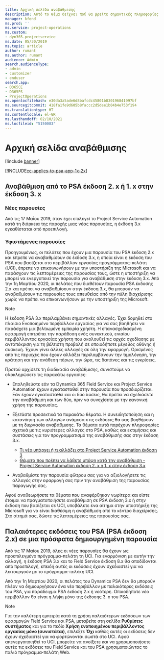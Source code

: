 ```yaml
---
title: Αρχική σελίδα αναβάθμισης
description: Αυτό το θέμα δείχνει πού θα βρείτε σημαντικές πληροφορίες σχετικά με τις νέες και τις τροποποιημένες δυνατότητες του Dynamics 365 Project Service Automation και τη διεργασία για την αναβάθμιση στην πιο πρόσφατη έκδοση.
manager: kfend
ms.prod: ''
ms.service: project-operations
ms.custom:
- dyn365-projectservice
ms.date: 05/30/2019
ms.topic: article
author: rumant
ms.author: rumant
audience: Admin
search.audienceType:
- admin
- customizer
- enduser
search.app:
- D365CE
- D365PS
- ProjectOperations
ms.openlocfilehash: e30da3a5ade6d8bafcdc45801b830196841997bf
ms.sourcegitcommit: 418fa1fe9d605b8faccc2d5dee1b04b4e753f194
ms.translationtype: HT
ms.contentlocale: el-GR
ms.lasthandoff: 02/10/2021
ms.locfileid: "5150083"
---
```

# <a name="upgrade-home-page"></a>Αρχική σελίδα αναβάθμισης

[!include [banner](../includes/psa-now-project-operations.md)]

[!INCLUDE[cc-applies-to-psa-app-1x-2x](../includes/cc-applies-to-psa-app-1x-2x.md)]

## <a name="upgrade-from-psa-version-2x-or-1x-to-version-3x"></a>Αναβάθμιση από το PSA έκδοση 2. x ή 1. x στην έκδοση 3. x

### <a name="new-instances"></a>Νέες παρουσίες

Από τις 17 Μαΐου 2019, όταν έχει επιλεγεί το Project Service Automation κατά τη διάρκεια της παροχής μιας νέας παρουσίας, η έκδοση 3.x εγκαθίσταται από προεπιλογή.

### <a name="existing-instances"></a>Υφιστάμενες παρουσίες

Προηγουμένως, οι πελάτες που έχουν μια παρουσία του PSA έκδοση 2.x και έπρεπε να αναβαθμίσουν σε έκδοση 3.x, η οποία είναι η έκδοση του PSA που βασίζεται στο περιβάλλον εργασίας προγράμματος-πελάτη (UCI), έπρεπε να επικοινωνήσουν με την υποστήριξη της Microsoft και να παράσχουν τις λεπτομέρειες της παρουσίας τους, ώστε η υποστήριξη να μπορεί να ενεργοποιεί την παρουσία για αναβάθμιση στην έκδοση 3.x. Από την 1η Μαρτίου 2020, οι πελάτες που διαθέτουν παρουσία PSA έκδοσης 2.x και πρέπει να αναβαθμίσουν στην έκδοση 3.x, θα μπορούν να αναβαθμίσουν τις παρουσίες τους απευθείας από την πύλη διαχείρισης χωρίς να πρέπει να επικοινωνήσουν με την υποστήριξη της Microsoft.  

> [!NOTE]
> Η έκδοση PSA 3.x περιλαμβάνει σημαντικές αλλαγές. Έχει δομηθεί στο πλαίσιο Ενοποιημένο περιβάλλον εργασίας για να σας βοηθήσει να παράσχετε μια βελτιωμένη εμπειρία χρήστη. Η επανασχεδιασμένη εφαρμογή επιτρέπει την παράδοση ενός συνεκτικού, ενιαίου περιβάλλοντος εργασίας χρήστη που ακολουθεί τις αρχές σχεδίασης με ανταπόκριση για τη βέλτιστη προβολή σε οποιοδήποτε μέγεθος οθόνης ή συσκευή. Έχουν γίνει άλλες αλλαγές σε όλη την εφαρμογή. Ορισμένες από τις περιοχές που έχουν αλλάξει περιλαμβάνουν την τιμολόγηση, την κράτηση και την ανάθεση πόρων, την ώρα, τις δαπάνες και τις εγκρίσεις.

Προτού αρχίσετε τη διαδικασία αναβάθμισης, συνιστούμε να ολοκληρώσετε τις παρακάτω εργασίες:

- Επαληθεύστε εάν τα Dynamics 365 Field Service και Project Service Automation έχουν εγκατασταθεί στην παρουσία που προσδιορίζεται. Εάν έχουν εγκατασταθεί και οι δύο λύσεις, θα πρέπει να σχεδιάσετε την αναβάθμιση και των δύο, πριν να συνεχίσετε με την κανονική χρήση της παρουσίας.
- Εξετάστε προσεκτικά τα παρακάτω θέματα. Η συνειδητοποίηση και η κατανόηση των αλλαγών ανάμεσα στις εκδόσεις θα σας βοηθήσουν με τη διεργασία αναβάθμισης. Τα θέματα αυτά παρέχουν πληροφορίες σχετικά με τις κυριότερες αλλαγές στο PSA, καθώς και εκτιμήσεις και συστάσεις για τον προγραμματισμό της αναβάθμισής σας στην έκδοση 3.x.

    - [Τι νέο υπάρχει ή τι αλλάζει στο Project Service Automation έκδοση 3](whats-new-changed-v3.md)
    - [Θέματα που πρέπει να λάβετε υπόψη κατά την αναβάθμιση - Project Service Automation έκδοση 2. x ή 1. x στην έκδοση 3.x](upgrade-v3.md)

- Αναβαθμίστε την παρουσία φίλτρου σας για να αξιολογήσετε τις αλλαγές στην εφαρμογή σας πριν την αναβάθμιση της παρουσίας παραγωγής σας.

Αφού αναθεωρήσετε τα θέματα που αναφέρθηκαν νωρίτερα και είστε έτοιμοι να πραγματοποιήσετε αναβάθμιση σε PSA έκδοση 3.x ή στην έκδοση που βασίζεται σε UCI, υποβάλετε ένα αίτημα στην υποστήριξη της Microsoft για να είναι διαθέσιμη η αναβάθμιση από το κέντρο διαχείρισης. Στο αίτημά σας, δώστε τις λεπτομέρειες της παρουσίας σας.

## <a name="older-versions-of-psa-psa-version-2x-in-a-newly-created-instance"></a>Παλαιότερες εκδόσεις του PSA (PSA έκδοση 2.x) σε μια πρόσφατα δημιουργημένη παρουσία

Από τις 17 Μαίου 2019, όλες οι νέες παρουσίες θα έχουν ως προεπιλεγμένο πρόγραμμα-πελάτη τη UCI. Για εναρμόνιση με αυτήν την αλλαγή, η έκδοση PSA 3.x και το Field Service έκδοση 8.x θα αποδίδονται από προεπιλογή, επειδή αυτές οι εκδόσεις έχουν σχεδιαστεί για να λειτουργούν με το πρόγραμμα-πελάτη UCI.

Από την 1η Μαρτίου 2020, οι πελάτες του Dynamics PSA δεν θα μπορούν πλέον να δημιουργήσουν ένα νέο περιβάλλον με παλαιότερες εκδόσεις του PSA, για παράδειγμα PSA έκδοση 2.x ή νεότερη. Οποιοδήποτε νέο περιβάλλον θα είναι η λήψη μόνο της έκδοσης 3. x του PSA.

> [!NOTE]
> Για την καλύτερη εμπειρία κατά τη χρήση παλαιότερων εκδόσεων των εφαρμογών Field Service και PSA, μεταβείτε στη σελίδα **Ρυθμίσεις συστήματος** και για το πεδίο **Χρήση ενοποιημένου περιβάλλοντος εργασίας μόνο (συνιστάται)**, επιλέξτε **Όχι** καθώς αυτές οι εκδόσεις δεν έχουν σχεδιαστεί για να φορτώνονται σωστά στο UCI. Αφού απενεργοποιηθεί το UCI, μπορείτε να ανοίξετε και να χρησιμοποιήσετε αυτές τις εκδόσεις του Field Service και του PSA χρησιμοποιώντας το παλιό πρόγραμμα-πελάτη Web. 
